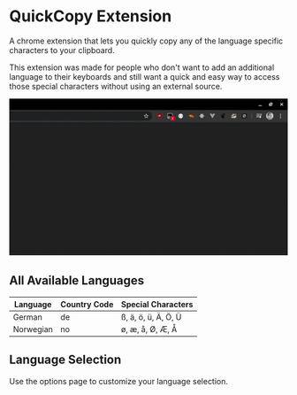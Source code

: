 # QuickCopy Extension

A chrome extension that lets you quickly copy any of the language specific characters to your clipboard. 

This extension was made for people who don't want to add an additional language to their keyboards and still want a quick and easy way to access those special characters without using an external source.

![](assets/preview/preview.gif)

## All Available Languages

| Language | Country Code | Special Characters |
| --- | --- | --- |
| German | de | ß, ä, ö, ü, Ä, Ö, Ü |
| Norwegian | no | ø, æ, å, Ø, Æ, Å |


## Language Selection

Use the options page to customize your language selection.